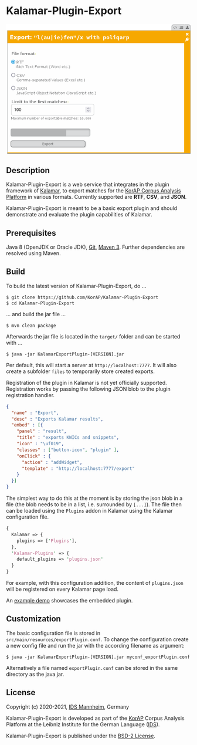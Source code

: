 # Kalamar-Plugin-Export

![Kalamar-Plugin-Export Screenshot](https://raw.githubusercontent.com/KorAP/Kalamar-Plugin-Export/master/misc/kalamar-export-screenshot.png)

## Description

Kalamar-Plugin-Export is a web service that integrates in the plugin framework of
[Kalamar](https://github.com/KorAP/Kalamar), to export matches for the
[KorAP Corpus Analysis Platform](https://korap.ids-mannheim.de/) in various formats.
Currently supported are **RTF**, **CSV**, and **JSON**.

Kalamar-Plugin-Export is meant to be a basic export plugin and should
demonstrate and evaluate the plugin capabilities of Kalamar.


## Prerequisites

Java 8 (OpenJDK or Oracle JDK),
[Git](http://git-scm.com/),
[Maven 3](https://maven.apache.org/).
Further dependencies are resolved using Maven.


## Build

To build the latest version of Kalamar-Plugin-Export, do ...

```shell
$ git clone https://github.com/KorAP/Kalamar-Plugin-Export
$ cd Kalamar-Plugin-Export
```

... and build the jar file ...


```shell
$ mvn clean package
```

Afterwards the jar file is located in the `target/` folder and can
be started with ...

```shell
$ java -jar KalamarExportPlugin-[VERSION].jar
```

Per default, this will start a server at `http://localhost:7777`.
It will also create a subfolder `files` to temporarily store created
exports.

Registration of the plugin in Kalamar is not yet officially supported.
Registration works by passing the following JSON blob
to the plugin registration handler.

```json
{
  "name" : "Export",
  "desc" : "Exports Kalamar results",
  "embed" : [{
    "panel" : "result",
    "title" : "exports KWICs and snippets",
    "icon" : "\uf019",
    "classes" : ["button-icon", "plugin" ],
    "onClick" : {
      "action" : "addWidget",
      "template" : "http://localhost:7777/export"
    }
  }]
}
```

The simplest way to do this at the moment is by storing the json
blob in a file (the blob needs to be in a list, i.e. surrounded by `[...]`).
The file then can be loaded using the `Plugins` addon in Kalamar using the
Kalamar configuration file.

```perl
{
  Kalamar => {
    plugins => ['Plugins'],
  },
  'Kalamar-Plugins' => {
    default_plugins => 'plugins.json'
  }
}
```

For example, with this configuration addition, the content
of `plugins.json` will be registered on every Kalamar page load.

An [example demo](https://github.com/KorAP/Kalamar/blob/master/dev/demo/export.html)
showcases the embedded plugin.


## Customization

The basic configuration file is stored in `src/main/resources/exportPlugin.conf`.
To change the configuration create a new config file and run the jar with the
according filename as argument:

```shell
$ java -jar KalamarExportPlugin-[VERSION].jar myconf_exportPlugin.conf
```

Alternatively a file named `exportPlugin.conf` can be stored in the
same directory as the java jar.

## License

Copyright (c) 2020-2021, [IDS Mannheim](https://www.ids-mannheim.de/), Germany

Kalamar-Plugin-Export is developed as part of the [KorAP](https://korap.ids-mannheim.de/)
Corpus Analysis Platform at the Leibniz Institute for the German Language
([IDS](https://www.ids-mannheim.de/)).

Kalamar-Plugin-Export is published under the
[BSD-2 License](https://raw.githubusercontent.com/KorAP/Kalamar-Plugin-Export/master/LICENSE).

